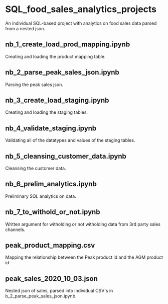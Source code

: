 # SQL_food_sales_analytics_projects
An individual SQL-based project with analytics on food sales data parsed from a nested json.

## nb_1_create_load_prod_mapping.ipynb
Creating and loading the product mapping table.

## nb_2_parse_peak_sales_json.ipynb
Parsing the peak sales json.

## nb_3_create_load_staging.ipynb
Creating and loading the staging tables.

## nb_4_validate_staging.ipynb
Validating all of the datatypes and values of the staging tables.

## nb_5_cleansing_customer_data.ipynb
Cleansing the customer data.

## nb_6_prelim_analytics.ipynb
Preliminary SQL analytics on data.

## nb_7_to_withold_or_not.ipynb
Written argument for witholding or not witholding data from 3rd party sales channels.

## peak_product_mapping.csv
Mapping the relationship between the Peak product id and the AGM product id

## peak_sales_2020_10_03.json
Nested json of sales, parsed into individual CSV's in b_2_parse_peak_sales_json.ipynb.